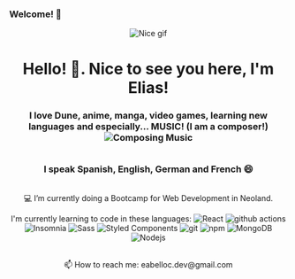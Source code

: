### Welcome! 👋

<!--
**eabelloc/eabelloc** is a ✨ _special_ ✨ repository because its `README.md` (this file) appears on your GitHub profile.

Here are some ideas to get you started:

- 🔭 I’m currently working on ...
- 🌱 I’m currently learning ...
- 👯 I’m looking to collaborate on ...
- 🤔 I’m looking for help with ...
- 💬 Ask me about ...
- 📫 How to reach me: ...
- 😄 Pronouns: ...
- ⚡ Fun fact: ...
-->
<div align="center"><img alt="Nice gif" src="https://media.giphy.com/media/huyVJYSKcArLiu8J5g/giphy.gif"/></div>
<h1 align="center">Hello! 👋. Nice to see you here, I'm Elias!</h1>
<h3 align="center">I love Dune, anime, manga, video games, learning new languages and especially... MUSIC! (I am a composer!)</br>
<img alt="Composing Music" src="https://media.giphy.com/media/Yl5nlnrtpQIrI1AfhD/giphy.gif"/>

</br>I speak Spanish, English, German and French 😄
</h3>

</br>
<div align="center">
 💻 I’m currently doing a Bootcamp for Web Development in Neoland.
<p>I'm currently learning to code in these languages: 
<img alt="React" src="https://img.shields.io/badge/-React-45b8d8?style=flat-square&logo=react&logoColor=white"/>
  <img alt="github actions" src="https://img.shields.io/badge/-Github_Actions-2088FF?style=flat-square&logo=github-actions&logoColor=white"/>
  <img alt="Insomnia" src="https://img.shields.io/badge/-Insomnia-5849BE?style=flat-square&logo=insomnia&logoColor=white"/>
  <img alt="Sass" src="https://img.shields.io/badge/-Sass-CC6699?style=flat-square&logo=sass&logoColor=white"/>
  <img alt="Styled Components" src="https://img.shields.io/badge/-Styled_Components-db7092?style=flat-square&logo=styled-components&logoColor=white"/>
  <img alt="git" src="https://img.shields.io/badge/-Git-F05032?style=flat-square&logo=git&logoColor=white"/>
  <img alt="npm" src="https://img.shields.io/badge/-NPM-CB3837?style=flat-square&logo=npm&logoColor=white"/>
  <img alt="MongoDB" src="https://img.shields.io/badge/-MongoDB-13aa52?style=flat-square&logo=mongodb&logoColor=white"/>
  <img alt="Nodejs" src="https://img.shields.io/badge/-Nodejs-43853d?style=flat-square&logo=Node.js&logoColor=white"/></p>
  </br>
📫 How to reach me: eabelloc.dev@gmail.com
 </div>
